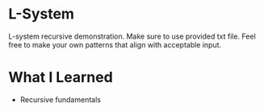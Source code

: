 # L-System
L-system recursive demonstration. Make sure to use provided txt file. Feel free to make your own patterns that align with acceptable input.

# What I Learned
* Recursive fundamentals
